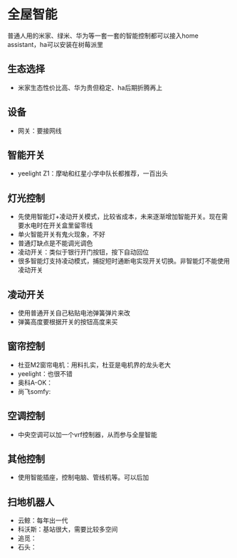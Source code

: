 # 全屋智能

普通人用的米家、绿米、华为等一套一套的智能控制都可以接入home assistant，ha可以安装在树莓派里

## 生态选择

* 米家生态性价比高、华为贵但稳定、ha后期折腾再上

## 设备

* 网关：要接网线

## 智能开关

* yeelight Z1：摩呦和红星小学中队长都推荐，一百出头

## 灯光控制

* 先使用智能灯+凌动开关模式，比较省成本，未来逐渐增加智能开关。现在需要水电时在开关盒里留零线
* 单火智能开关有鬼火现象，不好
* 普通灯缺点是不能调光调色
* 凌动开关：类似于银行开门按钮，按下自动回位
* 很多智能灯支持凌动模式，捕捉短时通断电实现开关切换。非智能灯不能使用凌动开关

## 凌动开关

* 使用普通开关自己粘贴电池弹簧弹片来改
* 弹簧高度要根据开关的按钮高度来买

## 窗帘控制

* 杜亚M2窗帘电机：用料扎实，杜亚是电机界的龙头老大
* yeelight：也很不错
* 奥科A-OK：
* 尚飞somfy:

## 空调控制

* 中央空调可以加一个vrf控制器，从而参与全屋智能

## 其他控制

* 使用智能插座，控制电脑、管线机等。可以后加

## 扫地机器人

* 云鲸：每年出一代
* 科沃斯：基站很大，需要比较多空间
* 追觅：
* 石头：